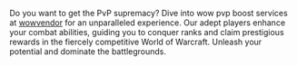 Do you want to get the PvP supremacy? Dive into wow pvp boost services at [wowvendor](https://wowvendor.com/en-us/wow/pvp/) for an unparalleled experience. Our adept players enhance your combat abilities, guiding you to conquer ranks and claim prestigious rewards in the fiercely competitive World of Warcraft. Unleash your potential and dominate the battlegrounds.
